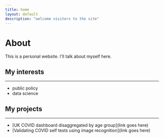 ```yaml
---
title: home
layout: default
description: "welcome visitors to the site"
---
```


# About

This is a personal website. I'll talk about myself here.

## My interests
* * *

* public policy
* data science

## My projects
* * *

* [UK COVID dashboard disaggregated by age group](link goes here)
* [Validating COVID self tests using image recognition](link goes here)
